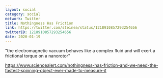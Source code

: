 ```yaml
---
layout: social
category: social
network: Twitter
title: Nothingness Has Friction
link: https://twitter.com/steinea/status/1218910857293254656
twitterID: 1218910857293254656
date: 2020-01-19
---
```


"the electromagnetic vacuum behaves like a complex fluid and will exert a frictional torque on a nanorotor"

<https://www.sciencealert.com/nothingness-has-friction-and-we-need-the-fastest-spinning-object-ever-made-to-measure-it>
